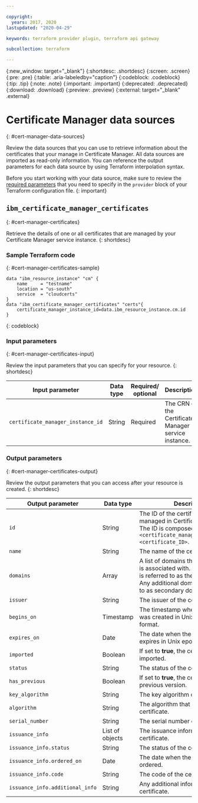 ```yaml
---

copyright:
  years: 2017, 2020
lastupdated: "2020-04-29"

keywords: terraform provider plugin, terraform api gateway

subcollection: terraform

---
```


{:new_window: target="_blank"}
{:shortdesc: .shortdesc}
{:screen: .screen}
{:pre: .pre}
{:table: .aria-labeledby="caption"}
{:codeblock: .codeblock}
{:tip: .tip}
{:note: .note}
{:important: .important}
{:deprecated: .deprecated}
{:download: .download}
{:preview: .preview}
{:external: target="_blank" .external}

# Certificate Manager data sources
{: #cert-manager-data-sources}

Review the data sources that you can use to retrieve information about the certificates that your manage in Certificate Manager. All data sources are imported as read-only information. You can reference the output parameters for each data source by using Terraform interpolation syntax.

Before you start working with your data source, make sure to review the [required parameters](/docs/terraform?topic=terraform-provider-reference#required-parameters) that you need to specify in the `provider` block of your Terraform configuration file. 
{: important}



## `ibm_certificate_manager_certificates`
{: #cert-manager-certificates}

Retrieve the details of one or all certificates that are managed by your Certificate Manager service instance. 
{: shortdesc}

### Sample Terraform code
{: #cert-manager-certificates-sample}

```
data "ibm_resource_instance" "cm" {
    name     = "testname"
    location = "us-south"
    service  = "cloudcerts"
}
data "ibm_certificate_manager_certificates" "certs"{
    certificate_manager_instance_id=data.ibm_resource_instance.cm.id
}
```
{: codeblock}

### Input parameters
{: #cert-manager-certificates-input}

Review the input parameters that you can specify for your resource. 
{: shortdesc}

| Input parameter | Data type | Required/ optional | Description |
| ------------- |-------------| ----- | -------------- |
|`certificate_manager_instance_id`|String|Required|The CRN of the Certificate Manager service instance. |

### Output parameters
{: #cert-manager-certificates-output}

Review the output parameters that you can access after your resource is created. 
{: shortdesc}

| Output parameter | Data type | Description |
| ------------- |-------------| -------------- |
|`id`|String|The ID of the certificate that is managed in Certificate Manager. The ID is composed of `<certificate_manager_instance_ID>:<certificate_ID>`. |
|`name`|String|The name of the certificate. | 
|`domains`|Array|A list of domains that the certificate is associated with. The first domain is referred to as the primary domain. Any additional domains are referred to as secondary domains.|
|`issuer`|String|The issuer of the certificate.|
|`begins_on`|Timestamp|The timestamp when the certificate was created in Unix epoch time format.| 
|`expires_on`|Date|The date when the certificate expires in Unix epoch time format.|
|`imported`|Boolean|If set to **true**, the certificate is imported. |
|`status`|String|The status of the certificate.|
|`has_previous`|Boolean|If set to **true**, the certificate has a previous version.| 
|`key_algorithm`|String|The key algorithm of the certificate. |
|`algorithm`|String|The algorithm that is used for the certificate.| 
|`serial_number`|String|The serial number of the certificate.|
|`issuance_info`|List of objects|The issuance information of the certificate.| 
|`issuance_info.status`|String|The status of the certificate.|
|`issuance_info.ordered_on`|Date|The date when the certificate was ordered.|
|`issuance_info.code`|String|The code of the certificate.|
|`issuance_info.additional_info`|String|Any additional information for the certificate.| 
